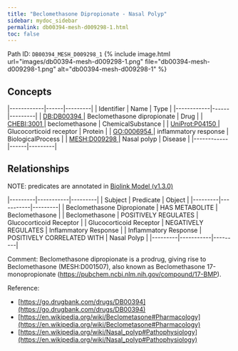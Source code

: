 ```yaml
---
title: "Beclomethasone Dipropionate - Nasal Polyp"
sidebar: mydoc_sidebar
permalink: db00394-mesh-d009298-1.html
toc: false 
---
```



Path ID: `DB00394_MESH_D009298_1`
{% include image.html url="images/db00394-mesh-d009298-1.png" file="db00394-mesh-d009298-1.png" alt="db00394-mesh-d009298-1" %}

## Concepts

|------------|------|---------|
| Identifier | Name | Type    |
|------------|------|---------|
| <a href="https://identifiers.org/DB:DB00394">DB:DB00394 </a> | Beclomethasone dipropionate | Drug |
| <a href="https://identifiers.org/CHEBI:3001">CHEBI:3001 </a> | beclomethasone | ChemicalSubstance |
| <a href="https://identifiers.org/UniProt:P04150">UniProt:P04150 </a> | Glucocorticoid receptor | Protein |
| <a href="https://identifiers.org/GO:0006954">GO:0006954 </a> | inflammatory response | BiologicalProcess |
| <a href="https://identifiers.org/MESH:D009298">MESH:D009298 </a> | Nasal polyp | Disease |
|------------|------|---------|

## Relationships


NOTE: predicates are annotated in <a href="https://github.com/biolink/biolink-model/releases/tag/v1.3.0">Biolink Model (v1.3.0)</a>

|---------|-----------|---------|
| Subject | Predicate | Object  |
|---------|-----------|---------|
| Beclomethasone Dipropionate | HAS METABOLITE | Beclomethasone |
| Beclomethasone | POSITIVELY REGULATES | Glucocorticoid Receptor |
| Glucocorticoid Receptor | NEGATIVELY REGULATES | Inflammatory Response |
| Inflammatory Response | POSITIVELY CORRELATED WITH | Nasal Polyp |
|---------|-----------|---------|

Comment: Beclomethasone dipropionate is a prodrug, giving rise to Beclomethasone (MESH:D001507), also known as Beclomethasone 17-monopropionate (https://pubchem.ncbi.nlm.nih.gov/compound/17-BMP).

Reference: 
  - [https://go.drugbank.com/drugs/DB00394](https://go.drugbank.com/drugs/DB00394)
  - [https://en.wikipedia.org/wiki/Beclometasone#Pharmacology](https://en.wikipedia.org/wiki/Beclometasone#Pharmacology)
  - [https://en.wikipedia.org/wiki/Nasal_polyp#Pathophysiology](https://en.wikipedia.org/wiki/Nasal_polyp#Pathophysiology)
